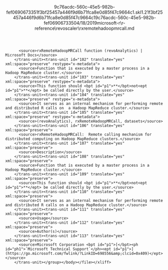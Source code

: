 <?xml version="1.0"?><xliff version="1.2" xmlns="urn:oasis:names:tc:xliff:document:1.2" xmlns:xsi="http://www.w3.org/2001/XMLSchema-instance" xsi:schemaLocation="urn:oasis:names:tc:xliff:document:1.2 xliff-core-1.2-transitional.xsd"><file datatype="xml" original="rxremotehadoopmrcall.md" source-language="en-US" target-language="en-US"><header><tool tool-id="mdxliff" tool-name="mdxliff" tool-version="1.0-d1654b2" tool-company="Microsoft" /><xliffext:skl_file_name xmlns:xliffext="urn:microsoft:content:schema:xliffextensions">9c76acdc-560c-45e5-982b-fef0690673351f3bf25457a446f9d6b71fca8e0d85f47c9664c1.skl</xliffext:skl_file_name><xliffext:version xmlns:xliffext="urn:microsoft:content:schema:xliffextensions">1.2</xliffext:version><xliffext:ms.openlocfilehash xmlns:xliffext="urn:microsoft:content:schema:xliffextensions">1f3bf25457a446f9d6b71fca8e0d85f47c9664c1</xliffext:ms.openlocfilehash><xliffext:ms.sourcegitcommit xmlns:xliffext="urn:microsoft:content:schema:xliffextensions">9c76acdc-560c-45e5-982b-fef069067335</xliffext:ms.sourcegitcommit><xliffext:ms.lasthandoff xmlns:xliffext="urn:microsoft:content:schema:xliffextensions">04/18/2019</xliffext:ms.lasthandoff><xliffext:ms.openlocfilepath xmlns:xliffext="urn:microsoft:content:schema:xliffextensions">microsoft-r\r-reference\revoscaler\rxremotehadoopmrcall.md</xliffext:ms.openlocfilepath></header><body><group id="content" extype="content"><trans-unit id="101" translate="yes" xml:space="preserve" restype="x-metadata">
          <source>rxRemoteHadoopMRCall function (revoAnalytics) | Microsoft Docs</source>
        </trans-unit><trans-unit id="102" translate="yes" xml:space="preserve" restype="x-metadata">
          <source>Function that is executed by a master process in a Hadoop MapReduce cluster.</source>
        </trans-unit><trans-unit id="103" translate="yes" xml:space="preserve" restype="x-metadata">
          <source>This function should <bpt id="p1">**</bpt>not<ept id="p1">**</ept> be called directly by the user.</source>
        </trans-unit><trans-unit id="104" translate="yes" xml:space="preserve" restype="x-metadata">
          <source>It serves as an internal mechanism for performing remote and distributed R calls on  a Hadoop MapReduce cluster.</source>
        </trans-unit><trans-unit id="105" translate="yes" xml:space="preserve" restype="x-metadata">
          <source>(revoAnalytics), rxRemoteHadoopMRCall, datasets</source>
        </trans-unit><trans-unit id="106" translate="yes" xml:space="preserve">
          <source>rxRemoteHadoopMRCall:  Remote calling mechanism for distributed computing on Hadoop MapReduce clusters.</source>
        </trans-unit><trans-unit id="107" translate="yes" xml:space="preserve">
          <source>Description</source>
        </trans-unit><trans-unit id="108" translate="yes" xml:space="preserve">
          <source>Function that is executed by a master process in a Hadoop MapReduce cluster.</source>
        </trans-unit><trans-unit id="109" translate="yes" xml:space="preserve">
          <source>This function should <bpt id="p1">**</bpt>not<ept id="p1">**</ept> be called directly by the user.</source>
        </trans-unit><trans-unit id="110" translate="yes" xml:space="preserve">
          <source>It serves as an internal mechanism for performing remote and distributed R calls on a Hadoop MapReduce cluster.</source>
        </trans-unit><trans-unit id="111" translate="yes" xml:space="preserve">
          <source>Usage</source>
        </trans-unit><trans-unit id="112" translate="yes" xml:space="preserve">
          <source>Author(s)</source>
        </trans-unit><trans-unit id="113" translate="yes" xml:space="preserve">
          <source>Microsoft Corporation <bpt id="p1">[</bpt><ph id="ph1">`Microsoft Technical Support`</ph><ept id="p1">](https://go.microsoft.com/fwlink/?LinkID=698556&amp;clcid=0x409)</ept></source>
        </trans-unit></group></body></file></xliff>